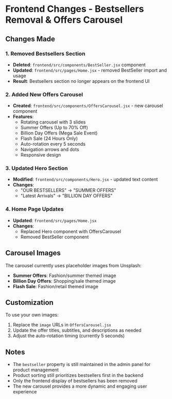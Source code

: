 # Frontend Changes - Bestsellers Removal & Offers Carousel

## Changes Made

### 1. Removed Bestsellers Section
- **Deleted**: `frontend/src/components/BestSeller.jsx` component
- **Updated**: `frontend/src/pages/Home.jsx` - removed BestSeller import and usage
- **Result**: Bestsellers section no longer appears on the frontend UI

### 2. Added New Offers Carousel
- **Created**: `frontend/src/components/OffersCarousel.jsx` - new carousel component
- **Features**:
  - Rotating carousel with 3 slides
  - Summer Offers (Up to 70% Off)
  - Billion Day Offers (Mega Sale Event)
  - Flash Sale (24 Hours Only)
  - Auto-rotation every 5 seconds
  - Navigation arrows and dots
  - Responsive design

### 3. Updated Hero Section
- **Modified**: `frontend/src/components/Hero.jsx` - updated text content
- **Changes**:
  - "OUR BESTSELLERS" → "SUMMER OFFERS"
  - "Latest Arrivals" → "BILLION DAY OFFERS"

### 4. Home Page Updates
- **Updated**: `frontend/src/pages/Home.jsx`
- **Changes**:
  - Replaced Hero component with OffersCarousel
  - Removed BestSeller component

## Carousel Images

The carousel currently uses placeholder images from Unsplash:
- **Summer Offers**: Fashion/summer themed image
- **Billion Day Offers**: Shopping/sale themed image  
- **Flash Sale**: Fashion/retail themed image

## Customization

To use your own images:
1. Replace the `image` URLs in `OffersCarousel.jsx`
2. Update the offer titles, subtitles, and descriptions as needed
3. Adjust the auto-rotation timing (currently 5 seconds)

## Notes

- The `bestseller` property is still maintained in the admin panel for product management
- Product sorting still prioritizes bestsellers first in the backend
- Only the frontend display of bestsellers has been removed
- The new carousel provides a more dynamic and engaging user experience
